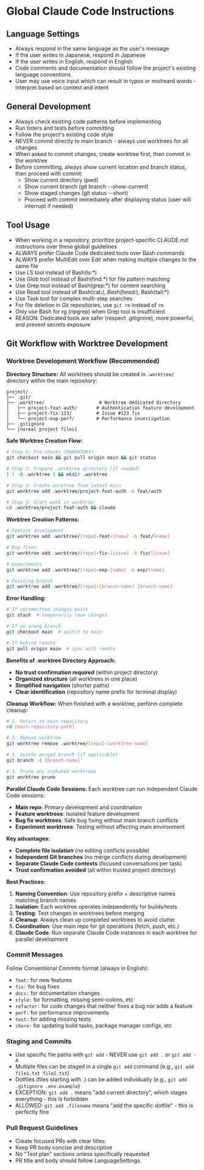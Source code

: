 # Global Claude Code Instructions

## Language Settings
- Always respond in the same language as the user's message
- If the user writes in Japanese, respond in Japanese
- If the user writes in English, respond in English
- Code comments and documentation should follow the project's existing language conventions
- User may use voice input which can result in typos or misheard words - interpret based on context and intent

## General Development
- Always check existing code patterns before implementing
- Run linters and tests before committing
- Follow the project's existing code style
- NEVER commit directly to main branch - always use worktrees for all changes
- When asked to commit changes, create worktree first, then commit in the worktree
- Before committing, always show current location and branch status, then proceed with commit:
  - Show current directory (pwd)
  - Show current branch (git branch --show-current)
  - Show staged changes (git status --short)
  - Proceed with commit immediately after displaying status (user will interrupt if needed)

## Tool Usage
- When working in a repository, prioritize project-specific CLAUDE.md instructions over these global guidelines
- ALWAYS prefer Claude Code dedicated tools over Bash commands
- ALWAYS prefer MultiEdit over Edit when making multiple changes to the same file
- Use LS tool instead of Bash(ls:*)
- Use Glob tool instead of Bash(find:*) for file pattern matching
- Use Grep tool instead of Bash(grep:*) for content searching
- Use Read tool instead of Bash(cat:*), Bash(head:*), Bash(tail:*)
- Use Task tool for complex multi-step searches
- For file deletion in Git repositories, use `git rm` instead of `rm`
- Only use Bash for rg (ripgrep) when Grep tool is insufficient
- REASON: Dedicated tools are safer (respect .gitignore), more powerful, and prevent secrets exposure

## Git Workflow with Worktree Development

### Worktree Development Workflow (Recommended)

**Directory Structure:**
All worktrees should be created in `.worktree/` directory within the main repository:
```
project/
├── .git/
├── .worktree/                    # Worktree dedicated directory
│   ├── project-feat-auth/       # Authentication feature development
│   ├── project-fix-123/         # Issue #123 fix
│   └── project-exp-perf/        # Performance investigation
├── .gitignore
└── [normal project files]
```

**Safe Worktree Creation Flow:**
```bash
# Step 1: Pre-checks (MANDATORY)
git checkout main && git pull origin main && git status

# Step 2: Prepare .worktree directory (if needed)
[ ! -d .worktree ] && mkdir .worktree

# Step 3: Create worktree from latest main
git worktree add .worktree/project-feat-auth -b feat/auth

# Step 4: Start work in worktree
cd .worktree/project-feat-auth && claude
```

**Worktree Creation Patterns:**
```bash
# Feature development
git worktree add .worktree/[repo]-feat-[name] -b feat/[name]

# Bug fixes
git worktree add .worktree/[repo]-fix-[issue] -b fix/[issue]

# Experiments
git worktree add .worktree/[repo]-exp-[name] -b exp/[name]

# Existing branch
git worktree add .worktree/[repo]-[branch-name] [branch-name]
```

**Error Handling:**
```bash
# If uncommitted changes exist
git stash  # temporarily save changes

# If on wrong branch
git checkout main  # switch to main

# If behind remote
git pull origin main  # sync with remote
```

**Benefits of .worktree Directory Approach:**
- **No trust confirmation required** (within project directory)
- **Organized structure** (all worktrees in one place)
- **Simplified navigation** (shorter paths)
- **Clear identification** (repository name prefix for terminal display)

**Cleanup Workflow:**
When finished with a worktree, perform complete cleanup:
```bash
# 1. Return to main repository
cd [main-repository-path]

# 2. Remove worktree
git worktree remove .worktree/[repo]-[worktree-name]

# 3. Delete merged branch (if applicable)
git branch -d [branch-name]

# 4. Prune any orphaned worktrees
git worktree prune
```

**Parallel Claude Code Sessions:**
Each worktree can run independent Claude Code sessions:
- **Main repo**: Primary development and coordination
- **Feature worktrees**: Isolated feature development  
- **Bug fix worktrees**: Safe bug fixing without main branch conflicts
- **Experiment worktrees**: Testing without affecting main environment

**Key advantages:**
- **Complete file isolation** (no editing conflicts possible)
- **Independent Git branches** (no merge conflicts during development)
- **Separate Claude Code contexts** (focused conversations per task)
- **Trust confirmation avoided** (all within trusted project directory)

**Best Practices:**
1. **Naming Convention**: Use repository prefix + descriptive names matching branch names
2. **Isolation**: Each worktree operates independently for builds/tests
3. **Testing**: Test changes in worktrees before merging
4. **Cleanup**: Always clean up completed worktrees to avoid clutter
5. **Coordination**: Use main repo for git operations (fetch, push, etc.)
6. **Claude Code**: Run separate Claude Code instances in each worktree for parallel development

### Commit Messages
Follow Conventional Commits format (always in English):
- `feat:` for new features
- `fix:` for bug fixes
- `docs:` for documentation changes
- `style:` for formatting, missing semi-colons, etc
- `refactor:` for code changes that neither fixes a bug nor adds a feature
- `perf:` for performance improvements
- `test:` for adding missing tests
- `chore:` for updating build tasks, package manager configs, etc

### Staging and Commits
- Use specific file paths with `git add` - NEVER use `git add .` or `git add -A`
- Multiple files can be staged in a single `git add` command (e.g., `git add file1.txt file2.txt`)
- Dotfiles (files starting with .) can be added individually (e.g., `git add .gitignore .env.example`)
- EXCEPTION: `git add .` means "add current directory", which stages everything - this is forbidden
- ALLOWED: `git add .filename` means "add the specific dotfile" - this is perfectly fine

### Pull Request Guidelines
- Create focused PRs with clear titles
- Keep PR body concise and descriptive
- No "Test plan" sections unless specifically requested
- PR title and body should follow LanguageSettings.

